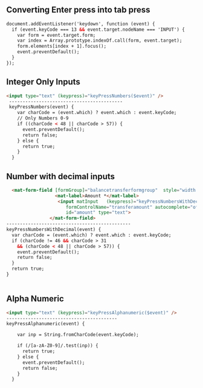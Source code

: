 Converting Enter press into tab press
----------------------------------------------
```html
document.addEventListener('keydown', function (event) {
  if (event.keyCode === 13 && event.target.nodeName === 'INPUT') {
    var form = event.target.form;
    var index = Array.prototype.indexOf.call(form, event.target);
    form.elements[index + 1].focus();
    event.preventDefault();
  }
});
```

Integer Only Inputs
----------------------------------------
```HTML
<input type="text" (keypress)="keyPressNumbers($event)" />
 ------------------------------------------
 keyPressNumbers(event) {
    var charCode = (event.which) ? event.which : event.keyCode;
    // Only Numbers 0-9
    if ((charCode < 48 || charCode > 57)) {
      event.preventDefault();
      return false;
    } else {
      return true;
    }
  }
```

Number with decimal inputs
--------------------------
```html
  <mat-form-field [formGroup]="balancetransferformgroup"  style="width:50%;">
                  <mat-label>Amount *</mat-label>
                   <input matInput   (keypress)="keyPressNumbersWithDecimal($event)"
                      formControlName="transferamount" autocomplete="off"
                      id="amount" type="text">
                </mat-form-field>  
----------------------------------------------
keyPressNumbersWithDecimal(event) {
  var charCode = (event.which) ? event.which : event.keyCode;
  if (charCode != 46 && charCode > 31
    && (charCode < 48 || charCode > 57)) {
    event.preventDefault();
    return false;
  }
  return true;
}
      
```
Alpha Numeric
-----------------------------------
```HTML
<input type="text" (keypress)="keyPressAlphanumeric($event)" />
-----------------------------------------
keyPressAlphanumeric(event) {

    var inp = String.fromCharCode(event.keyCode);

    if (/[a-zA-Z0-9]/.test(inp)) {
      return true;
    } else {
      event.preventDefault();
      return false;
    }
  }
```
